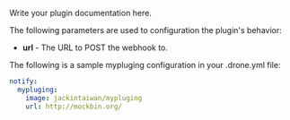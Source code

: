 Write your plugin documentation here.

The following parameters are used to configuration the plugin's behavior:

* **url** - The URL to POST the webhook to.

The following is a sample mypluging configuration in your 
.drone.yml file:

```yaml
notify:
  mypluging:
    image: jackintaiwan/mypluging
    url: http://mockbin.org/
```
